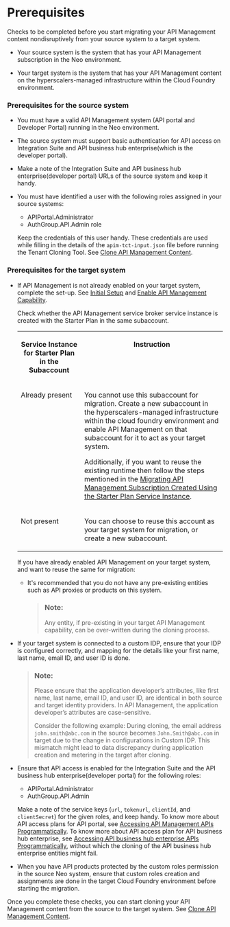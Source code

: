 <!-- loioc1904bc5015641d8bc1a49a2dd9b492d -->

# Prerequisites

Checks to be completed before you start migrating your API Management content nondisruptively from your source system to a target system.



-   Your source system is the system that has your API Management subscription in the Neo environment.

-   Your target system is the system that has your API Management content on the hyperscalers-managed infrastructure within the Cloud Foundry environment.






### Prerequisites for the source system

-   You must have a valid API Management system \(API portal and Developer Portal\) running in the Neo environment.
-   The source system must support basic authentication for API access on Integration Suite and API business hub enterprise\(which is the developer portal\).
-   Make a note of the Integration Suite and API business hub enterprise\(developer portal\) URLs of the source system and keep it handy.
-   You must have identified a user with the following roles assigned in your source systems:

    -   APIPortal.Administrator
    -   AuthGroup.API.Admin role

    Keep the credentials of this user handy. These credentials are used while filling in the details of the `apim-tct-input.json` file before running the Tenant Cloning Tool. See [Clone API Management Content](clone-api-management-content-7abd887.md).




### Prerequisites for the target system

-   If API Management is not already enabled on your target system, complete the set-up. See [Initial Setup](https://help.sap.com/docs/integration-suite/sap-integration-suite/initial-setup?state=DRAFT&version=CLOUD) and [Enable API Management Capability](https://help.sap.com/docs/integration-suite/sap-integration-suite/enabling-api-management-capability-from-integration-suite?state=DRAFT&version=CLOUD).

    Check whether the API Management service broker service instance is created with the Starter Plan in the same subaccount.


    <table>
    <tr>
    <th valign="top">

    Service Instance for Starter Plan in the Subaccount
    
    </th>
    <th valign="top">

    Instruction
    
    </th>
    </tr>
    <tr>
    <td valign="top">
    
    Already present
    
    </td>
    <td valign="top">
    
    You cannot use this subaccount for migration. Create a new subaccount in the hyperscalers-managed infrastructure within the cloud foundry environment and enable API Management on that subaccount for it to act as your target system.

    Additionally, if you want to reuse the existing runtime then follow the steps mentioned in the [Migrating API Management Subscription Created Using the Starter Plan Service Instance](migrating-api-management-subscription-created-using-the-starter-plan-service-instance-9778a36.md).
    
    </td>
    </tr>
    <tr>
    <td valign="top">
    
    Not present
    
    </td>
    <td valign="top">
    
    You can choose to reuse this account as your target system for migration, or create a new subaccount.
    
    </td>
    </tr>
    </table>
    
    If you have already enabled API Management on your target system, and want to reuse the same for migration:

    -   It's recommended that you do not have any pre-existing entities such as API proxies or products on this system.

        > ### Note:  
        > Any entity, if pre-existing in your target API Management capability, can be over-written during the cloning process.


-   If your target system is connected to a custom IDP, ensure that your IDP is configured correctly, and mapping for the details like your first name, last name, email ID, and user ID is done.

    > ### Note:  
    > Please ensure that the application developer’s attributes, like first name, last name, email ID, and user ID, are identical in both source and target identity providers. In API Management, the application developer’s attributes are case-sensitive.
    > 
    > Consider the following example: During cloning, the email address `john.smith@abc.com` in the source becomes `John.Smith@abc.com` in target due to the change in configurations in Custom IDP. This mismatch might lead to data discrepancy during application creation and metering in the target after cloning.

-   Ensure that API access is enabled for the Integration Suite and the API business hub enterprise\(developer portal\) for the following roles:

    -   APIPortal.Administrator
    -   AuthGroup.API.Admin

    Make a note of the service keys \(`url`, `tokenurl`, `clientId`, and `clientSecret`\) for the given roles, and keep handy. To know more about API access plans for API portal, see [Accessing API Management APIs Programmatically](https://help.sap.com/docs/integration-suite/sap-integration-suite/api-access-plan-for-api-portal?version=CLOUD). To know more about API access plan for API business hub enterprise, see [Accessing API business hub enterprise APIs Programmatically](https://help.sap.com/docs/integration-suite/sap-integration-suite/api-access-plan-for-api-business-hub-enterprise?version=CLOUD), without which the cloning of the API business hub enterprise entities might fail.

-   When you have API products protected by the custom roles permission in the source Neo system, ensure that custom roles creation and assignments are done in the target Cloud Foundry environment before starting the migration.


Once you complete these checks, you can start cloning your API Management content from the source to the target system. See [Clone API Management Content](clone-api-management-content-7abd887.md).

